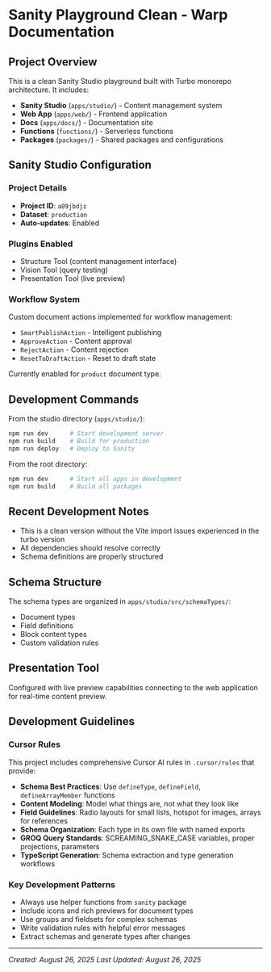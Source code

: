 # Sanity Playground Clean - Warp Documentation

## Project Overview
This is a clean Sanity Studio playground built with Turbo monorepo architecture. It includes:

- **Sanity Studio** (`apps/studio/`) - Content management system
- **Web App** (`apps/web/`) - Frontend application  
- **Docs** (`apps/docs/`) - Documentation site
- **Functions** (`functions/`) - Serverless functions
- **Packages** (`packages/`) - Shared packages and configurations

## Sanity Studio Configuration

### Project Details
- **Project ID**: `a09jbdjz`
- **Dataset**: `production`
- **Auto-updates**: Enabled

### Plugins Enabled
- Structure Tool (content management interface)
- Vision Tool (query testing)
- Presentation Tool (live preview)

### Workflow System
Custom document actions implemented for workflow management:
- `SmartPublishAction` - Intelligent publishing
- `ApproveAction` - Content approval
- `RejectAction` - Content rejection  
- `ResetToDraftAction` - Reset to draft state

Currently enabled for `product` document type.

## Development Commands

From the studio directory (`apps/studio/`):
```bash
npm run dev      # Start development server
npm run build    # Build for production
npm run deploy   # Deploy to Sanity
```

From the root directory:
```bash
npm run dev      # Start all apps in development
npm run build    # Build all packages
```

## Recent Development Notes
- This is a clean version without the Vite import issues experienced in the turbo version
- All dependencies should resolve correctly
- Schema definitions are properly structured

## Schema Structure
The schema types are organized in `apps/studio/src/schemaTypes/`:
- Document types
- Field definitions  
- Block content types
- Custom validation rules

## Presentation Tool
Configured with live preview capabilities connecting to the web application for real-time content preview.

## Development Guidelines

### Cursor Rules
This project includes comprehensive Cursor AI rules in `.cursor/rules` that provide:

- **Schema Best Practices**: Use `defineType`, `defineField`, `defineArrayMember` functions
- **Content Modeling**: Model what things are, not what they look like
- **Field Guidelines**: Radio layouts for small lists, hotspot for images, arrays for references
- **Schema Organization**: Each type in its own file with named exports
- **GROQ Query Standards**: SCREAMING_SNAKE_CASE variables, proper projections, parameters
- **TypeScript Generation**: Schema extraction and type generation workflows

### Key Development Patterns
- Always use helper functions from `sanity` package
- Include icons and rich previews for document types
- Use groups and fieldsets for complex schemas
- Write validation rules with helpful error messages
- Extract schemas and generate types after changes

---
*Created: August 26, 2025*
*Last Updated: August 26, 2025*
